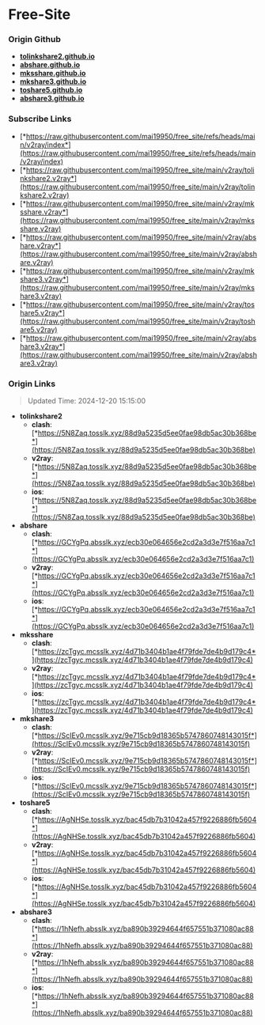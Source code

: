 # Free-Site

### Origin Github

- [**tolinkshare2.github.io**](https://github.com/tolinkshare2/tolinkshare2.github.io)
- [**abshare.github.io**](https://github.com/abshare/abshare.github.io)
- [**mksshare.github.io**](https://github.com/mksshare/mksshare.github.io)
- [**mkshare3.github.io**](https://github.com/mkshare3/mkshare3.github.io)
- [**toshare5.github.io**](https://github.com/toshare5/toshare5.github.io)
- [**abshare3.github.io**](https://github.com/abshare3/abshare3.github.io)

### Subscribe Links

- [*https://raw.githubusercontent.com/mai19950/free_site/refs/heads/main/v2ray/index*](https://raw.githubusercontent.com/mai19950/free_site/refs/heads/main/v2ray/index)
- [*https://raw.githubusercontent.com/mai19950/free_site/main/v2ray/tolinkshare2.v2ray*](https://raw.githubusercontent.com/mai19950/free_site/main/v2ray/tolinkshare2.v2ray)
- [*https://raw.githubusercontent.com/mai19950/free_site/main/v2ray/mksshare.v2ray*](https://raw.githubusercontent.com/mai19950/free_site/main/v2ray/mksshare.v2ray)
- [*https://raw.githubusercontent.com/mai19950/free_site/main/v2ray/abshare.v2ray*](https://raw.githubusercontent.com/mai19950/free_site/main/v2ray/abshare.v2ray)
- [*https://raw.githubusercontent.com/mai19950/free_site/main/v2ray/mkshare3.v2ray*](https://raw.githubusercontent.com/mai19950/free_site/main/v2ray/mkshare3.v2ray)
- [*https://raw.githubusercontent.com/mai19950/free_site/main/v2ray/toshare5.v2ray*](https://raw.githubusercontent.com/mai19950/free_site/main/v2ray/toshare5.v2ray)
- [*https://raw.githubusercontent.com/mai19950/free_site/main/v2ray/abshare3.v2ray*](https://raw.githubusercontent.com/mai19950/free_site/main/v2ray/abshare3.v2ray)

### Origin Links

> Updated Time: 2024-12-20 15:15:00

- **tolinkshare2**
  - **clash**: [*https://5N8Zaq.tosslk.xyz/88d9a5235d5ee0fae98db5ac30b368be*](https://5N8Zaq.tosslk.xyz/88d9a5235d5ee0fae98db5ac30b368be)
  - **v2ray**: [*https://5N8Zaq.tosslk.xyz/88d9a5235d5ee0fae98db5ac30b368be*](https://5N8Zaq.tosslk.xyz/88d9a5235d5ee0fae98db5ac30b368be)
  - **ios**: [*https://5N8Zaq.tosslk.xyz/88d9a5235d5ee0fae98db5ac30b368be*](https://5N8Zaq.tosslk.xyz/88d9a5235d5ee0fae98db5ac30b368be)
- **abshare**
  - **clash**: [*https://GCYgPq.absslk.xyz/ecb30e064656e2cd2a3d3e7f516aa7c1*](https://GCYgPq.absslk.xyz/ecb30e064656e2cd2a3d3e7f516aa7c1)
  - **v2ray**: [*https://GCYgPq.absslk.xyz/ecb30e064656e2cd2a3d3e7f516aa7c1*](https://GCYgPq.absslk.xyz/ecb30e064656e2cd2a3d3e7f516aa7c1)
  - **ios**: [*https://GCYgPq.absslk.xyz/ecb30e064656e2cd2a3d3e7f516aa7c1*](https://GCYgPq.absslk.xyz/ecb30e064656e2cd2a3d3e7f516aa7c1)
- **mksshare**
  - **clash**: [*https://zcTgyc.mcsslk.xyz/4d71b3404b1ae4f79fde7de4b9d179c4*](https://zcTgyc.mcsslk.xyz/4d71b3404b1ae4f79fde7de4b9d179c4)
  - **v2ray**: [*https://zcTgyc.mcsslk.xyz/4d71b3404b1ae4f79fde7de4b9d179c4*](https://zcTgyc.mcsslk.xyz/4d71b3404b1ae4f79fde7de4b9d179c4)
  - **ios**: [*https://zcTgyc.mcsslk.xyz/4d71b3404b1ae4f79fde7de4b9d179c4*](https://zcTgyc.mcsslk.xyz/4d71b3404b1ae4f79fde7de4b9d179c4)
- **mkshare3**
  - **clash**: [*https://ScIEv0.mcsslk.xyz/9e715cb9d18365b5747860748143015f*](https://ScIEv0.mcsslk.xyz/9e715cb9d18365b5747860748143015f)
  - **v2ray**: [*https://ScIEv0.mcsslk.xyz/9e715cb9d18365b5747860748143015f*](https://ScIEv0.mcsslk.xyz/9e715cb9d18365b5747860748143015f)
  - **ios**: [*https://ScIEv0.mcsslk.xyz/9e715cb9d18365b5747860748143015f*](https://ScIEv0.mcsslk.xyz/9e715cb9d18365b5747860748143015f)
- **toshare5**
  - **clash**: [*https://AgNHSe.tosslk.xyz/bac45db7b31042a457f9226886fb5604*](https://AgNHSe.tosslk.xyz/bac45db7b31042a457f9226886fb5604)
  - **v2ray**: [*https://AgNHSe.tosslk.xyz/bac45db7b31042a457f9226886fb5604*](https://AgNHSe.tosslk.xyz/bac45db7b31042a457f9226886fb5604)
  - **ios**: [*https://AgNHSe.tosslk.xyz/bac45db7b31042a457f9226886fb5604*](https://AgNHSe.tosslk.xyz/bac45db7b31042a457f9226886fb5604)
- **abshare3**
  - **clash**: [*https://1hNefh.absslk.xyz/ba890b39294644f657551b371080ac88*](https://1hNefh.absslk.xyz/ba890b39294644f657551b371080ac88)
  - **v2ray**: [*https://1hNefh.absslk.xyz/ba890b39294644f657551b371080ac88*](https://1hNefh.absslk.xyz/ba890b39294644f657551b371080ac88)
  - **ios**: [*https://1hNefh.absslk.xyz/ba890b39294644f657551b371080ac88*](https://1hNefh.absslk.xyz/ba890b39294644f657551b371080ac88)
